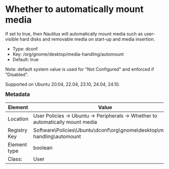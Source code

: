 # Whether to automatically mount media

If set to true, then Nautilus will automatically mount media such as user-visible hard disks and removable media on start-up and media insertion.

- Type: dconf
- Key: /org/gnome/desktop/media-handling/automount
- Default: true

Note: default system value is used for "Not Configured" and enforced if "Disabled".

Supported on Ubuntu 20.04, 22.04, 23.10, 24.04, 24.10.



<span style="font-size: larger;">**Metadata**</span>

| Element      | Value            |
| ---          | ---              |
| Location     | User Policies -> Ubuntu -> Peripherals -> Whether to automatically mount media    |
| Registry Key | Software\Policies\Ubuntu\dconf\org\gnome\desktop\media-handling\automount         |
| Element type | boolean |
| Class:       | User       |
